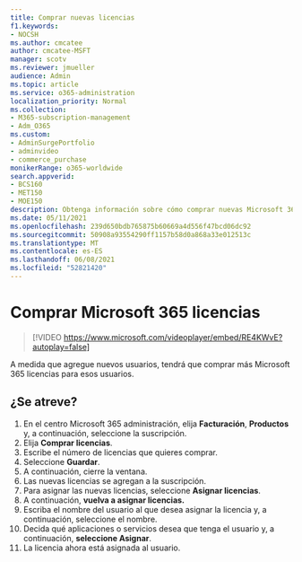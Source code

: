 ```yaml
---
title: Comprar nuevas licencias
f1.keywords:
- NOCSH
ms.author: cmcatee
author: cmcatee-MSFT
manager: scotv
ms.reviewer: jmueller
audience: Admin
ms.topic: article
ms.service: o365-administration
localization_priority: Normal
ms.collection:
- M365-subscription-management
- Adm_O365
ms.custom:
- AdminSurgePortfolio
- adminvideo
- commerce_purchase
monikerRange: o365-worldwide
search.appverid:
- BCS160
- MET150
- MOE150
description: Obtenga información sobre cómo comprar nuevas Microsoft 365 licencias para empresas.
ms.date: 05/11/2021
ms.openlocfilehash: 239d650bdb765875b60669a4d556f47bcd06dc92
ms.sourcegitcommit: 50908a93554290ff1157b58d0a868a33e012513c
ms.translationtype: MT
ms.contentlocale: es-ES
ms.lasthandoff: 06/08/2021
ms.locfileid: "52821420"
---
```

# <a name="buy-microsoft-365-licenses"></a>Comprar Microsoft 365 licencias

> [!VIDEO https://www.microsoft.com/videoplayer/embed/RE4KWvE?autoplay=false]

A medida que agregue nuevos usuarios, tendrá que comprar más Microsoft 365 licencias para esos usuarios.

## <a name="try-it"></a>¿Se atreve?

1. En el centro Microsoft 365 administración, elija **Facturación**, **Productos** y, a continuación, seleccione la suscripción.
1. Elija **Comprar licencias**.
1. Escribe el número de licencias que quieres comprar.
1. Seleccione **Guardar**.
1. A continuación, cierre la ventana.
1. Las nuevas licencias se agregan a la suscripción.
1. Para asignar las nuevas licencias, seleccione **Asignar licencias**.
1. A continuación, **vuelva a asignar licencias.**
1. Escriba el nombre del usuario al que desea asignar la licencia y, a continuación, seleccione el nombre.
1. Decida qué aplicaciones o servicios desea que tenga el usuario y, a continuación, **seleccione Asignar**.
1. La licencia ahora está asignada al usuario.